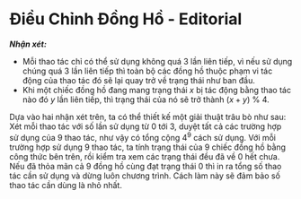 # Điều Chỉnh Đồng Hồ - Editorial

***Nhận xét:*** 
- Mỗi thao tác chỉ có thể sử dụng không quá $3$ lần liên tiếp, vì nếu sử dụng chúng quá $3$ lần liên tiếp thì toàn bộ các đồng hồ thuộc phạm vi tác động của thao tác đó sẽ lại quay trở về trạng thái như ban đầu.
- Khi một chiếc đồng hồ đang mang trạng thái $x$ bị tác động bằng thao tác nào đó $y$ lần liên tiếp, thì trạng thái của nó sẽ trở thành $(x + y) \ \% \ 4$.

Dựa vào hai nhận xét trên, ta có thể thiết kế một giải thuật trâu bò như sau: Xét mỗi thao tác với số lần sử dụng từ $0$ tới $3,$ duyệt tất cả các trường hợp sử dụng của $9$ thao tác, như vậy có tổng cộng $4^9$ cách sử dụng. Với mỗi trường hợp sử dụng $9$ thao tác, ta tính trạng thái của $9$ chiếc đồng hồ bằng công thức bên trên, rồi kiểm tra xem các trạng thái đều đã về $0$ hết chưa. Nếu đã thỏa mãn cả $9$ đồng hồ cùng đạt trạng thái $0$ thì in ra tổng số thao tác cần sử dụng và dừng luôn chương trình. Cách làm này sẽ đảm bảo số thao tác cần dùng là nhỏ nhất. 

